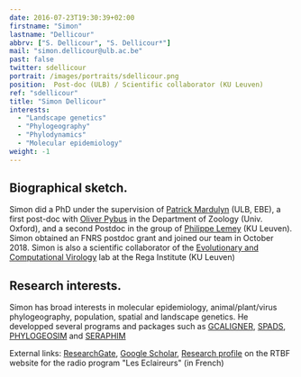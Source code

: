 ```yaml
---
date: 2016-07-23T19:30:39+02:00
firstname: "Simon"
lastname: "Dellicour"
abbrv: ["S. Dellicour", "S. Dellicour*"]
mail: "simon.dellicour@ulb.ac.be"
past: false
twitter: sdellicour
portrait: /images/portraits/sdellicour.png
position:  Post-doc (ULB) / Scientific collaborator (KU Leuven)
ref: "sdellicour"
title: "Simon Dellicour"
interests:
  - "Landscape genetics"
  - "Phylogeography"
  - "Phylodynamics"
  - "Molecular epidemiology"
weight: -1
---
```


## Biographical sketch. 
Simon did a PhD under the supervision of [Patrick Mardulyn](http://ebe.ulb.ac.be/ebe/Mardulyn.html) (ULB, EBE), a first post-doc with [Oliver Pybus](http://evolve.zoo.ox.ac.uk/Evolve/Home.html) in the Department of Zoology (Univ. Oxford), and a second Postdoc in the group of [Philippe Lemey](https://rega.kuleuven.be/cev/ecv) (KU Leuven). Simon obtained an FNRS postdoc grant and joined our team in October 2018. Simon is also a scientific collaborator of the [Evolutionary and Computational Virology](https://rega.kuleuven.be/cev/ecv) lab at the Rega Institute (KU Leuven)

## Research interests. 
Simon has broad interests in molecular epidemiology, animal/plant/virus phylogeography, population, spatial and landscape genetics. He developped several programs and packages such as [GCALIGNER](http://ebe.ulb.ac.be/ebe/GCAligner.html), [SPADS](http://ebe.ulb.ac.be/ebe/SPADS.html),  [PHYLOGEOSIM](http://ebe.ulb.ac.be/ebe/PhyloGeoSim.html) and [SERAPHIM](http://evolve.zoo.ox.ac.uk/Evolve/Seraphim.html)

External links: [ResearchGate](https://www.researchgate.net/profile/Simon_Dellicour), [Google Scholar](https://scholar.google.be/citations?user=Z4e2EgwAAAAJ&hl=fr), [Research profile](https://www.rtbf.be/lapremiere/article/detail_le-dessin-le-texte-et-le-virus?id=10140264) on the RTBF website for the radio program "Les Eclaireurs" (in French)

